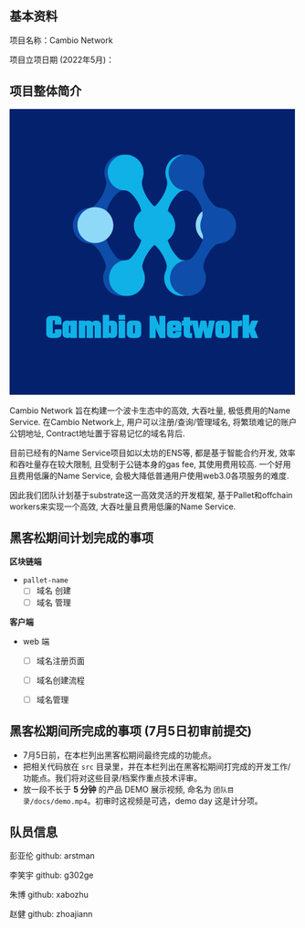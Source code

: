 ## 基本资料

项目名称：Cambio Network

项目立项日期 (2022年5月)：

## 项目整体简介

![Cambio Network](assets/cambio-network-logo.png)


Cambio Network 旨在构建一个波卡生态中的高效, 大吞吐量, 极低费用的Name Service.
在Cambio Network上, 用户可以注册/查询/管理域名, 将繁琐难记的账户公钥地址, Contract地址置于容易记忆的域名背后.

目前已经有的Name Service项目如以太坊的ENS等, 都是基于智能合约开发, 效率和吞吐量存在较大限制, 且受制于公链本身的gas fee, 其使用费用较高.
一个好用且费用低廉的Name Service, 会极大降低普通用户使用web3.0各项服务的难度.

因此我们团队计划基于substrate这一高效灵活的开发框架, 基于Pallet和offchain workers来实现一个高效, 大吞吐量且费用低廉的Name Service.


## 黑客松期间计划完成的事项


**区块链端**

- `pallet-name`
  - [ ] 域名 创建
  - [ ] 域名 管理

**客户端**

- web 端
  - [ ] 域名注册页面
  - [ ] 域名创建流程
  - [ ] 域名管理


## 黑客松期间所完成的事项 (7月5日初审前提交)

- 7月5日前，在本栏列出黑客松期间最终完成的功能点。
- 把相关代码放在 `src` 目录里，并在本栏列出在黑客松期间打完成的开发工作/功能点。我们将对这些目录/档案作重点技术评审。
- 放一段不长于 **5 分钟** 的产品 DEMO 展示视频, 命名为 `团队目录/docs/demo.mp4`。初审时这视频是可选，demo day 这是计分项。

## 队员信息

彭亚伦  github: arstman


李笑宇  github: g302ge


朱博 github: xabozhu


赵健    github: zhoajiann

